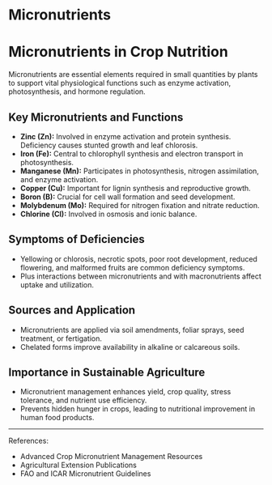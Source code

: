# Micronutrients

# Micronutrients in Crop Nutrition

Micronutrients are essential elements required in small quantities by plants to support vital physiological functions such as enzyme activation, photosynthesis, and hormone regulation.

## Key Micronutrients and Functions

- **Zinc (Zn):** Involved in enzyme activation and protein synthesis. Deficiency causes stunted growth and leaf chlorosis.
- **Iron (Fe):** Central to chlorophyll synthesis and electron transport in photosynthesis.
- **Manganese (Mn):** Participates in photosynthesis, nitrogen assimilation, and enzyme activation.
- **Copper (Cu):** Important for lignin synthesis and reproductive growth.
- **Boron (B):** Crucial for cell wall formation and seed development.
- **Molybdenum (Mo):** Required for nitrogen fixation and nitrate reduction.
- **Chlorine (Cl):** Involved in osmosis and ionic balance.

## Symptoms of Deficiencies

- Yellowing or chlorosis, necrotic spots, poor root development, reduced flowering, and malformed fruits are common deficiency symptoms.
- Plus interactions between micronutrients and with macronutrients affect uptake and utilization.

## Sources and Application

- Micronutrients are applied via soil amendments, foliar sprays, seed treatment, or fertigation.
- Chelated forms improve availability in alkaline or calcareous soils.

## Importance in Sustainable Agriculture

- Micronutrient management enhances yield, crop quality, stress tolerance, and nutrient use efficiency.
- Prevents hidden hunger in crops, leading to nutritional improvement in human food products.

---

References:  
- Advanced Crop Micronutrient Management Resources  
- Agricultural Extension Publications  
- FAO and ICAR Micronutrient Guidelines  

